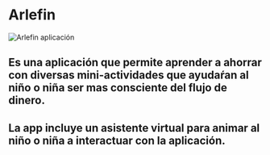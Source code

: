 # Arlefin
![Arlefin aplicación](/docs/assets/imgs/img_ipad01.png.png)

## Es una aplicación que permite aprender a ahorrar con diversas mini-actividades que ayudaŕan al niño o niña ser mas consciente del flujo de dinero.
## La app incluye un asistente virtual para animar al niño o niña a interactuar con la aplicación.
